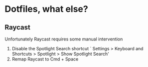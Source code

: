 # Dotfiles, what else? 


## Raycast

Unfortunately Raycast requires some manual intervention

1. Disable the Spotlight Search shortcut ` Settings > Keyboard and Shortcuts > Spotlight > Show Spotlight Search'
2. Remap Raycast to Cmd + Space
